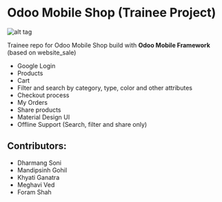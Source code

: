 # Odoo Mobile Shop (Trainee Project)

![alt tag](https://raw.githubusercontent.com/dpr-odoo/trainee-om-shop/master/app/src/main/res/drawable-xxxhdpi/ic_launcher.png)

Trainee repo for Odoo Mobile Shop build with **Odoo Mobile Framework** (based on website_sale)

  - Google Login
  - Products
  - Cart
  - Filter and search by category, type, color and other attributes
  - Checkout process
  - My Orders
  - Share products
  - Material Design UI
  - Offline Support (Search, filter and share only)


Contributors:
-------------

  - Dharmang Soni
  - Mandipsinh Gohil
  - Khyati Ganatra
  - Meghavi Ved
  - Foram Shah

